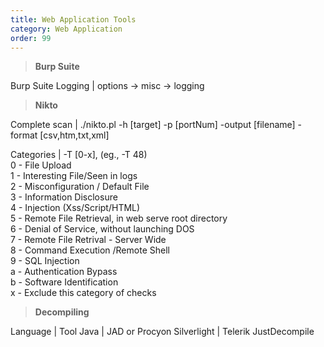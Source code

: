 ```yaml
---
title: Web Application Tools 
category: Web Application
order: 99
---
```


> **Burp Suite**

Burp Suite Logging | options -> misc -> logging 

> **Nikto**

Complete scan | ./nikto.pl -h [target] -p [portNum] -output [filename] -format [csv,htm,txt,xml]

Categories | -T [0-x], (eg., -T 48) <br> 0 - File Upload <br> 1 - Interesting File/Seen in logs  <br>  2 - Misconfiguration / Default File <br> 3 - Information Disclosure <br>  4 - Injection (Xss/Script/HTML) <br>  5 - Remote File Retrieval, in web serve root directory  <br> 6 - Denial of Service, without launching DOS <br> 7 - Remote File Retrival - Server Wide <br> 8 - Command Execution /Remote Shell  <br>  9 - SQL Injection <br> a - Authentication Bypass <br> b - Software Identification <br> x - Exclude this category of checks


> **Decompiling**

Language | Tool
Java  | JAD or Procyon
Silverlight | Telerik JustDecompile




